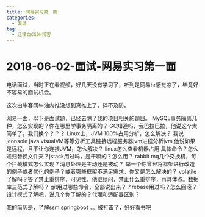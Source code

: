 ```yaml
---
title: 网易实习第一面
categories:
  - 面试
tag:
  - 迁移自CSDN博客
---
```


# 2018-06-02-面试-网易实习第一面

电话面试，当时正在看视频，好几天没有学习了，听到是网易hr感觉凉了，毕竟好不容易的面试机会。

这次由牛客网牛油内推没想到真推上了，猝不及防。

网易一面，以下是面试题，已经去除了我的项目相关的题目。 MySQL事务隔离几种，怎么实现的？你在哪里学事务隔离的？ GC知道吗，我巴拉巴拉，他说这个太简单了，我们换个？？？ Linux上，JVM 100%占用分析，怎么解决？ 我说jconsole java visualVM等等分析工具链接远程服务器jvm进程分析jvm,他说如果是远程，且不让你连接JVM，怎么解决？ linux怎么查看机器占用 具体命令？怎么递归替换文件夹？jstack用过吗，是干嘛的？怎么用？ rabbit mq几个交换机，每个拦截模式怎么实现？消息处理是主动还是被动？ 举一个你曾经将框架进行改造的例子或者优化的例子？或者哪些框架不满足需求，你又是怎么解决的？ volatile 了解吗？答了禁止重排序，可见性，他继续问，禁止什么重排序，再具体点。数据库三范式了解吗？ git用过哪些命令，全部说出来？？rebase用过吗？怎么回滚？ 设计模式了解吧，说几个你了解的？代理和适配器区别？

我的简历是，了解ssm springboot 。。被打击了，好好看书吧

